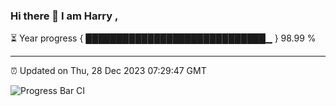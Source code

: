 ### Hi there 👋 I am Harry , 

⏳ Year progress { █████████████████████████████▁ } 98.99 %

---

⏰ Updated on Thu, 28 Dec 2023 07:29:47 GMT

![Progress Bar CI](https://github.com/duykhang68/duykhang68/workflows/Progress%20Bar%20CI/badge.svg)
